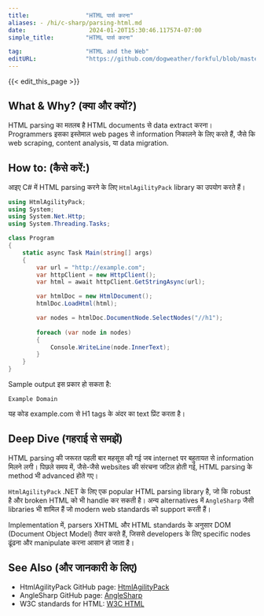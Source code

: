 ```yaml
---
title:                "HTML पार्स करना"
aliases: - /hi/c-sharp/parsing-html.md
date:                  2024-01-20T15:30:46.117574-07:00
simple_title:         "HTML पार्स करना"

tag:                  "HTML and the Web"
editURL:              "https://github.com/dogweather/forkful/blob/master/content/hi/c-sharp/parsing-html.md"
---
```


{{< edit_this_page >}}

## What & Why? (क्या और क्यों?)
HTML parsing का मतलब है HTML documents से data extract करना। Programmers इसका इस्तेमाल web pages से information निकालने के लिए करते हैं, जैसे कि web scraping, content analysis, या data migration.

## How to: (कैसे करें:)
आइए C# में HTML parsing करने के लिए `HtmlAgilityPack` library का उपयोग करते हैं।

```C#
using HtmlAgilityPack;
using System;
using System.Net.Http;
using System.Threading.Tasks;

class Program
{
    static async Task Main(string[] args)
    {
        var url = "http://example.com";
        var httpClient = new HttpClient();
        var html = await httpClient.GetStringAsync(url);

        var htmlDoc = new HtmlDocument();
        htmlDoc.LoadHtml(html);

        var nodes = htmlDoc.DocumentNode.SelectNodes("//h1");
        
        foreach (var node in nodes)
        {
            Console.WriteLine(node.InnerText);
        }
    }
}
```
Sample output इस प्रकार हो सकता है:
```
Example Domain
```
यह कोड example.com से H1 tags के अंदर का text प्रिंट करता है।

## Deep Dive (गहराई से समझें)
HTML parsing की जरूरत पहली बार महसूस की गई जब internet पर बहुतायत से information मिलने लगी। पिछले समय में, जैसे-जैसे websites की संरचना जटिल होती गई, HTML parsing के method भी advanced होते गए।

`HtmlAgilityPack` .NET के लिए एक popular HTML parsing library है, जो कि robust है और broken HTML को भी handle कर सकती है। अन्य alternatives में `AngleSharp` जैसी libraries भी शामिल हैं जो modern web standards को support करती हैं।

Implementation में, parsers XHTML और HTML standards के अनुसार DOM (Document Object Model) तैयार करते हैं, जिससे developers के लिए specific nodes ढूंढना और manipulate करना आसान हो जाता है।

## See Also (और जानकारी के लिए)
- HtmlAgilityPack GitHub page: [HtmlAgilityPack](https://github.com/zzzprojects/html-agility-pack)
- AngleSharp GitHub page: [AngleSharp](https://github.com/AngleSharp/AngleSharp)
- W3C standards for HTML: [W3C HTML](https://www.w3.org/TR/html52/)
